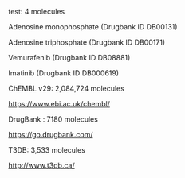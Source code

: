 test: 4 molecules

 Adenosine monophosphate (Drugbank ID DB00131)

 Adenosine triphosphate (Drugbank ID DB00171)

 Vemurafenib (Drugbank ID DB08881)

 Imatinib (Drugbank ID DB000619)




ChEMBL v29: 2,084,724 molecules

https://www.ebi.ac.uk/chembl/




DrugBank : 7180 molecules

https://go.drugbank.com/




T3DB: 3,533 molecules

http://www.t3db.ca/
